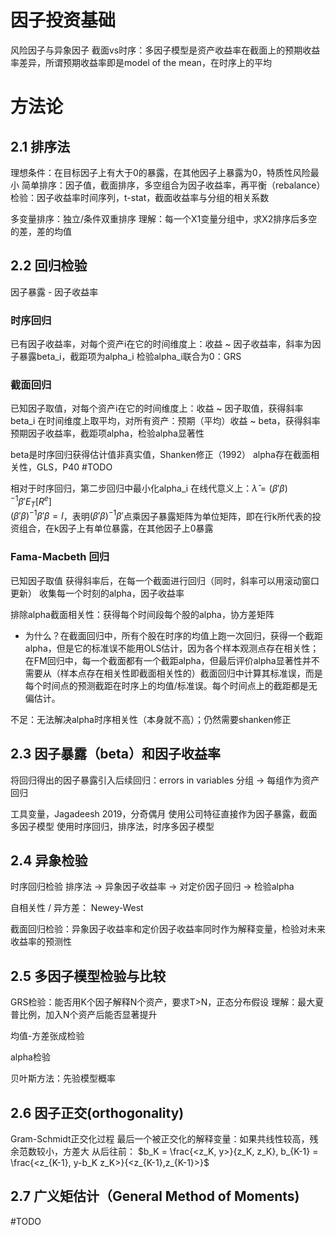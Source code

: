 # 因子投资基础
风险因子与异象因子
截面vs时序：多因子模型是资产收益率在截面上的预期收益率差异，所谓预期收益率即是model of the mean，在时序上的平均
# 方法论
## 2.1 排序法
理想条件：在目标因子上有大于0的暴露，在其他因子上暴露为0，特质性风险最小
简单排序：因子值，截面排序，多空组合为因子收益率，再平衡（rebalance）
检验：因子收益率时间序列，t-stat，截面收益率与分组的相关系数

多变量排序：独立/条件双重排序
理解：每一个X1变量分组中，求X2排序后多空的差，差的均值

## 2.2 回归检验
因子暴露 - 因子收益率
### 时序回归
已有因子收益率，对每个资产i在它的时间维度上：收益 ~ 因子收益率，斜率为因子暴露beta_i，截距项为alpha_i
检验alpha_i联合为0：GRS
### 截面回归
已知因子取值，对每个资产i在它的时间维度上：收益 ~ 因子取值，获得斜率beta_i
在时间维度上取平均，对所有资产：预期（平均）收益 ~ beta，获得斜率预期因子收益率，截距项alpha，检验alpha显著性

beta是时序回归获得估计值非真实值，Shanken修正（1992）
alpha存在截面相关性，GLS，P40 #TODO

相对于时序回归，第二步回归中最小化alpha_i
在线代意义上：$\hat{\lambda} = (\beta' \beta)^{-1}\beta' E_T[R^e]$\
$(\beta' \beta)^{-1}\beta'\beta = I$，表明$(\beta' \beta)^{-1}\beta'$点乘因子暴露矩阵为单位矩阵，即在行k所代表的投资组合，在k因子上有单位暴露，在其他因子上0暴露
### Fama-Macbeth 回归
已知因子取值
获得斜率后，在每一个截面进行回归（同时，斜率可以用滚动窗口更新）
收集每一个时刻的alpha，因子收益率

排除alpha截面相关性：获得每个时间段每个股的alpha，协方差矩阵
- 为什么？在截面回归中，所有个股在时序的均值上跑一次回归，获得一个截距alpha，但是它的标准误不能用OLS估计，因为各个样本观测点存在相关性；在FM回归中，每一个截面都有一个截距alpha，但最后评价alpha显著性并不需要从（样本点存在相关性即截面相关性的）截面回归中计算其标准误，而是每个时间点的预测截距在时序上的均值/标准误。每个时间点上的截距都是无偏估计。

不足：无法解决alpha时序相关性（本身就不高）；仍然需要shanken修正
## 2.3 因子暴露（beta）和因子收益率
将回归得出的因子暴露引入后续回归：errors in variables
分组 -> 每组作为资产回归

工具变量，Jagadeesh 2019，分奇偶月
使用公司特征直接作为因子暴露，截面多因子模型
使用时序回归，排序法，时序多因子模型

## 2.4 异象检验
时序回归检验
排序法 -> 异象因子收益率 -> 对定价因子回归 -> 检验alpha

自相关性 / 异方差： Newey-West

截面回归检验：异象因子收益率和定价因子收益率同时作为解释变量，检验对未来收益率的预测性
## 2.5 多因子模型检验与比较
GRS检验：能否用K个因子解释N个资产，要求T>N，正态分布假设
理解：最大夏普比例，加入N个资产后能否显著提升

均值-方差张成检验

alpha检验

贝叶斯方法：先验模型概率
## 2.6 因子正交(orthogonality)
Gram-Schmidt正交化过程
最后一个被正交化的解释变量：如果共线性较高，残余范数较小，方差大
从后往前：
$b_K = \frac{<z_K, y>}{z_K, z_K}, b_{K-1} = \frac{<z_{K-1}, y-b_K z_K>}{<z_{K-1},z_{K-1}>}$
## 2.7 广义矩估计（General Method of Moments)
#TODO
